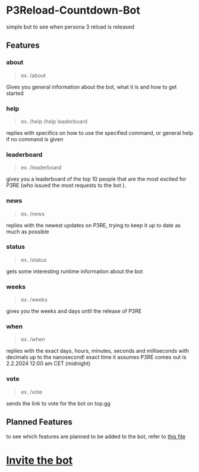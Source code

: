 # P3Reload-Countdown-Bot
simple bot to see when persona 3 reload is released

## Features 

### about

> ex. /about

Gives you general information about the bot, what it is and how to get started

### help

> ex.
>  /help
>  /help leaderboard

replies with specifics on how to use the specified command, or general help if no command is given

### leaderboard
> ex. /leaderboard

gives you a leaderboard of the top 10 people that are the most excited for P3RE (who issued the most requests to the bot ).

### news
> ex. /news

replies with the newest updates on P3RE, trying to keep it up to date as much as possible

### status

> ex. /status

gets some interesting runtime information about the bot

### weeks

> ex. /weeks

gives you the weeks and days until the release of P3RE


### when

> ex. /when

replies with the exact days, hours, minutes, seconds and milliseconds with decimals up to the nanosecond! exact time it assumes P3RE comes out is 2.2.2024 12:00 am CET (midnight)

### vote

>ex. /vote

sends the link to vote for the bot on top.gg


## Planned Features
to see which features are planned to be added to the bot, refer to [this file](planned_features.md)

# [Invite the bot](https://discord.com/api/oauth2/authorize?client_id=1143972748654280806&permissions=84992&scope=bot)
